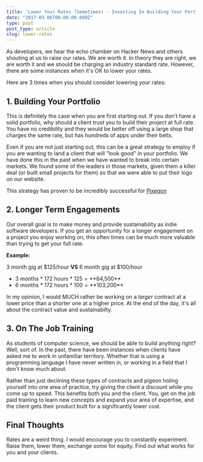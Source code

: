 ```yaml
---
title: 'Lower Your Rates (Sometimes) - Investing In Building Your Portfolio'
date: "2017-03-06T00:00:00.000Z"
type: post 
post_type: article
slug: lower-rates
---
```

As developers, we hear the echo chamber on Hacker News and others shouting at us to raise our rates. We are worth it.  In theory they are right, we are worth it and we should be charging an industry standard rate.  However, there are some instances when it's OK to lower your rates.

Here are 3 times when you should consider lowering your rates:

## 1. Building Your Portfolio

This is definitely the case when you are first starting out. If you don't have a solid portfolio, why should a client trust you to build their project at full rate. You have no credibility and they would be better off using a large shop that charges the same rate, but has hundreds of apps under their belts.

Even if you are not just starting out, this can be a great strategy to employ if you are wanting to land a client that will "look good" in your portfolio.  We have done this in the past when we have wanted to break into certain markets.  We found some of the leaders in those markets, given them a killer deal (or built small projects for them) so that we were able to put their logo on our website.

This strategy has proven to be incredibly successful for [Pixegon](http://pixegon.com)

## 2. Longer Term Engagements

Our overall goal is to make money and provide sustainability as indie software developers. If you get an opportunity for a longer engagement on a project you enjoy working on, this often times can be much more valuable than trying to get your full rate.

**Example:**

3 month gig at $125/hour **VS** 6 month gig at $100/hour

 - 3 months * 172 hours * $125 = **$64,500**
 - 6 months * 172 hours * $100 = **$103,200**

In my opinion, I would MUCH rather be working on a _larger_ contract at a lower price than a shorter one at a higher price.  At the end of the day, it's all about the contract value and sustainabilty.  

## 3. On The Job Training

As students of computer science, we should be able to build anything right? Well, sort of.  In the past, there have been instances when clients have asked me to work in unfamiliar territory. Whether that is using a programming language I have never written in, or working in a field that I don't know much about.

Rather than just declining these types of contracts and pigeon holing yourself into one area of practice, try giving the client a discount while you come up to speed. This benefits both you and the client.  You, get on the job paid training to learn new concepts and expand your area of expertise, and the client gets their product built for a significantly lower cost.

## Final Thoughts

Rates are a weird thing. I would encourage you to constantly experiment. Raise them, lower them, exchange some for equity. Find out what works for you and your clients.
